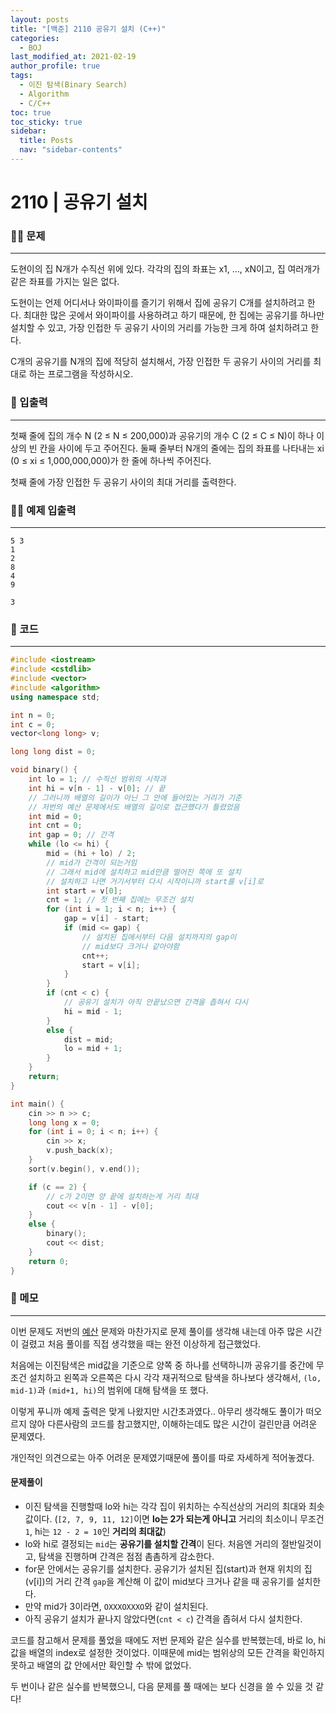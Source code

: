 ```yaml
---
layout: posts
title: "[백준] 2110 공유기 설치 (C++)"
categories:
  - BOJ
last_modified_at: 2021-02-19
author_profile: true
tags:
  - 이진 탐색(Binary Search)
  - Algorithm
  - C/C++
toc: true
toc_sticky: true
sidebar:
  title: Posts
  nav: "sidebar-contents"
---
```


# 2110 | 공유기 설치


### 🙋‍♀️ 문제

-----

도현이의 집 N개가 수직선 위에 있다. 각각의 집의 좌표는 x1, ..., xN이고, 집 여러개가 같은 좌표를 가지는 일은 없다.

도현이는 언제 어디서나 와이파이를 즐기기 위해서 집에 공유기 C개를 설치하려고 한다. 최대한 많은 곳에서 와이파이를 사용하려고 하기 때문에, 한 집에는 공유기를 하나만 설치할 수 있고, 가장 인접한 두 공유기 사이의 거리를 가능한 크게 하여 설치하려고 한다.

C개의 공유기를 N개의 집에 적당히 설치해서, 가장 인접한 두 공유기 사이의 거리를 최대로 하는 프로그램을 작성하시오.

### 🙌 입출력

-----

첫째 줄에 집의 개수 N (2 ≤ N ≤ 200,000)과 공유기의 개수 C (2 ≤ C ≤ N)이 하나 이상의 빈 칸을 사이에 두고 주어진다. 둘째 줄부터 N개의 줄에는 집의 좌표를 나타내는 xi (0 ≤ xi ≤ 1,000,000,000)가 한 줄에 하나씩 주어진다.

첫째 줄에 가장 인접한 두 공유기 사이의 최대 거리를 출력한다.

### 🙋‍♂️ 예제 입출력

-----

```
5 3
1
2
8
4
9
```

```
3
```


### 🚀 코드

-----

```c++
#include <iostream>
#include <cstdlib>
#include <vector>
#include <algorithm>
using namespace std;

int n = 0;
int c = 0;
vector<long long> v;

long long dist = 0;

void binary() {
	int lo = 1; // 수직선 범위의 시작과
	int hi = v[n - 1] - v[0]; // 끝
	// 그러니까 배열의 길이가 아닌 그 안에 들어있는 거리가 기준
	// 저번의 예산 문제에서도 배열의 길이로 접근했다가 틀렸었음
	int mid = 0;
	int cnt = 0;
	int gap = 0; // 간격
	while (lo <= hi) {
		mid = (hi + lo) / 2;
		// mid가 간격이 되는거임
		// 그래서 mid에 설치하고 mid만큼 떨어진 쪽에 또 설치
		// 설치하고 나면 거기서부터 다시 시작이니까 start를 v[i]로
		int start = v[0];
		cnt = 1; // 첫 번째 집에는 무조건 설치
		for (int i = 1; i < n; i++) {
			gap = v[i] - start;
			if (mid <= gap) {
				// 설치된 집에서부터 다음 설치까지의 gap이
				// mid보다 크거나 같아야함
				cnt++;
				start = v[i];
			}
		}
		if (cnt < c) {
			// 공유기 설치가 아직 안끝났으면 간격을 좁혀서 다시
			hi = mid - 1;
		}
		else {
			dist = mid;
			lo = mid + 1;
		}
	}
	return;
}

int main() {
	cin >> n >> c;
	long long x = 0;
	for (int i = 0; i < n; i++) {
		cin >> x;
		v.push_back(x);
	}
	sort(v.begin(), v.end());

	if (c == 2) {
		// c가 2이면 양 끝에 설치하는게 거리 최대
		cout << v[n - 1] - v[0];
	}
	else {
		binary();
		cout << dist;
	}
	return 0;
}
```


### 🌠 메모

-----

이번 문제도 저번의 <a href="https://rayrny.github.io/boj/boj-2512/">예산</a> 문제와 마찬가지로 문제 풀이를 생각해 내는데 아주 많은 시간이 걸렸고 처음 풀이를 직접 생각했을 때는 완전 이상하게 접근했었다.

처음에는 이진탐색은 mid값을 기준으로 양쪽 중 하나를 선택하니까 공유기를 중간에 무조건 설치하고 왼쪽과 오른쪽은 다시 각각 재귀적으로 탐색을 하나보다 생각해서, ```(lo, mid-1)```과 ```(mid+1, hi)```의 범위에 대해 탐색을 또 했다.

이렇게 푸니까 예제 출력은 맞게 나왔지만 시간초과였다.. 아무리 생각해도 풀이가 떠오르지 않아 다른사람의 코드를 참고했지만, 이해하는데도 많은 시간이 걸린만큼 어려운 문제였다.

개인적인 의견으로는 아주 어려운 문제였기때문에 풀이를 따로 자세하게 적어놓겠다.

#### 문제풀이

- 이진 탐색을 진행할때 lo와 hi는 각각 집이 위치하는 수직선상의 거리의 최대와 최솟값이다. (```[2, 7, 9, 11, 12]```이면 **lo는 2가 되는게 아니고** 거리의 최소이니 무조건 ```1```, hi는 ```12 - 2 = 10```인 **거리의 최대값**)
- lo와 hi로 결정되는 ```mid```는 **공유기를 설치할 간격**이 된다. 처음엔 거리의 절반일것이고, 탐색을 진행하며 간격은 점점 촘촘하게 감소한다.
- for문 안에서는 공유기를 설치한다. 공유기가 설치된 집(start)과 현재 위치의 집(v[i])의 거리 간격 ```gap```을 계산해 이 값이 mid보다 크거나 같을 때 공유기를 설치한다.
- 만약 mid가 3이라면, ```OXXXOXXXO```와 같이 설치된다.
- 아직 공유기 설치가 끝나지 않았다면(```cnt < c```) 간격을 좁혀서 다시 설치한다.


코드를 참고해서 문제를 풀었을 때에도 저번 문제와 같은 실수를 반복했는데, 바로 lo, hi값을 배열의 index로 설정한 것이었다. 이때문에 mid는 범위상의 모든 간격을 확인하지 못하고 배열의 값 안에서만 확인할 수 밖에 없었다.

두 번이나 같은 실수를 반복했으니, 다음 문제를 풀 때에는 보다 신경을 쓸 수 있을 것 같다!
